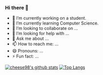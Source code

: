 ### Hi there 👋

- 🔭 I’m currently working on a student.
- 🌱 I’m currently learning Computer Science.
- 👯 I’m looking to collaborate on ...
- 🤔 I’m looking for help with ...
- 💬 Ask me about ...
- 📫 How to reach me: ...
- 😄 Pronouns: ...
- ⚡ Fun fact: ...

[![cheese98's github stats](https://github-readme-stats.vercel.app/api?username=cheese98)](https://github.com/anuraghazra/github-readme-stats)
[![Top Langs](https://github-readme-stats.vercel.app/api/top-langs/?username=cheese98&layout=compact)](https://github.com/anuraghazra/github-readme-stats)

<!--
**cheese98/cheese98** is a ✨ _special_ ✨ repository because its `README.md` (this file) appears on your GitHub profile.

Here are some ideas to get you started:

- 🔭 I’m currently working on ...
- 🌱 I’m currently learning ...
- 👯 I’m looking to collaborate on ...
- 🤔 I’m looking for help with ...
- 💬 Ask me about ...
- 📫 How to reach me: ...
- 😄 Pronouns: ...
- ⚡ Fun fact: ...
-->

